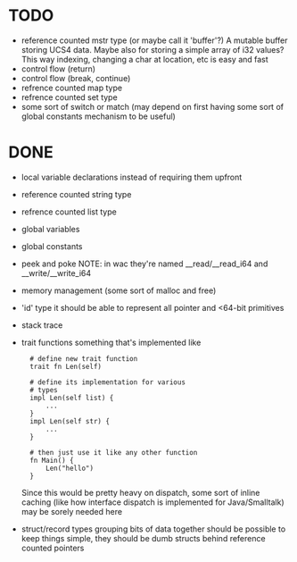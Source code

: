 # TODO

* reference counted mstr type (or maybe call it 'buffer'?)
    A mutable buffer storing UCS4 data.
    Maybe also for storing a simple array of i32 values?
    This way indexing, changing a char at location, etc
    is easy and fast
* control flow (return)
* control flow (break, continue)
* refrence counted map type
* refrence counted set type
* some sort of switch or match (may depend on first
    having some sort of global constants mechanism
    to be useful)

# DONE

* local variable declarations
    instead of requiring them upfront
* reference counted string type
* refrence counted list type
* global variables
* global constants
* peek and poke
    NOTE: in wac they're named __read/__read_i64 and __write/__write_i64
* memory management (some sort of malloc and free)
* 'id' type
    it should be able to represent all pointer
    and <64-bit primitives
* stack trace
* trait functions
    something that's implemented like

        # define new trait function
        trait fn Len(self)

        # define its implementation for various
        # types
        impl Len(self list) {
            ...
        }
        impl Len(self str) {
            ...
        }

        # then just use it like any other function
        fn Main() {
            Len("hello")
        }

    Since this would be pretty heavy on dispatch,
    some sort of inline caching (like how interface dispatch is
    implemented for Java/Smalltalk) may be sorely needed here
* struct/record types
    grouping bits of data together should be possible
    to keep things simple, they should be dumb structs
    behind reference counted pointers

